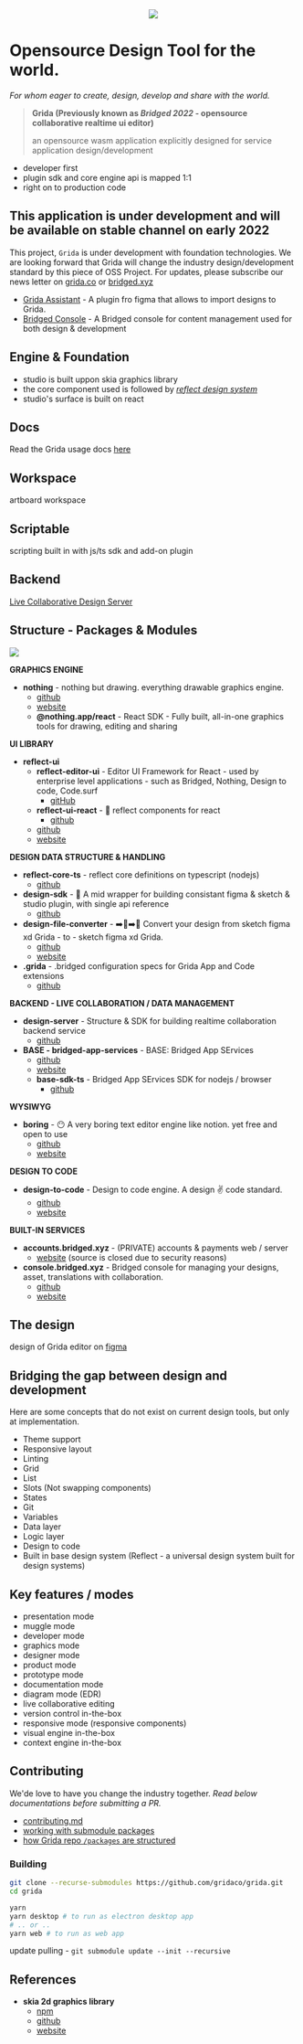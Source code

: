 <div style="text-align:center"><img src="./branding/github-cover.png"/></div>

# Opensource Design Tool for the world.

_For whom eager to create, design, develop and share with the world._

> **Grida (Previously known as _Bridged 2022_ - opensource collaborative realtime ui editor)**
>
> an opensource wasm application explicitly designed for service application design/development

- developer first
- plugin sdk and core engine api is mapped 1:1
- right on to production code

## This application is under development and will be available on stable channel on early 2022

This project, `Grida` is under development with foundation technologies. We are looking forward that Grida will change the industry design/development standard by this piece of OSS Project. For updates, please subscribe our news letter on [grida.co](https://grida.co) or [bridged.xyz](https://bridged.xyz)

- [Grida Assistant](https://github.com/gridaco/assistant) - A plugin fro figma that allows to import designs to Grida.
- [Bridged Console](https://github.com/bridgedxyz/console.bridged.xyz) - A Bridged console for content management used for both design & development

## Engine & Foundation

- studio is built uppon skia graphics library
- the core component used is followed by _[reflect design system](https://refkect-ui,com)_
- studio's surface is built on react

## Docs

Read the Grida usage docs [here](./docs)

## Workspace

artboard workspace

## Scriptable

scripting built in with js/ts sdk and add-on plugin

## Backend

[Live Collaborative Design Server](https://github.com/gridaco/design-server)

## Structure - Packages & Modules

![](./branding/project-maps.png)

**GRAPHICS ENGINE**

- **nothing** - nothing but drawing. everything drawable graphics engine.
  - [github](https://github.com/gridaco/nothing)
  - [website](https://nothing.app/)
  - **@nothing.app/react** - React SDK - Fully built, all-in-one graphics tools for drawing, editing and sharing

**UI LIBRARY**

- **reflect-ui**
  - **reflect-editor-ui** - Editor UI Framework for React - used by enterprise level applications - such as Bridged, Nothing, Design to code, Code.surf
    - [gitHub](https://github.com/reflect-ui/reflect-editor-ui)
  - **reflect-ui-react** - 🌊 reflect components for react
    - [github](github.com/reflect-ui/reflect-ui-react)
  - [github](https://github.com/reflect-ui)
  - [website](https://reflect-ui.com)

**DESIGN DATA STRUCTURE & HANDLING**

- **reflect-core-ts** - reflect core definitions on typescript (nodejs)
  - [github](https://github.com/reflect-ui/reflect-core)
- **design-sdk** - 🎨 A mid wrapper for building consistant figma & sketch & studio plugin, with single api reference
  - [github](github.com/gridaco/design-sdk)
- **design-file-converter** - ➡️🎨➡️🎨 Convert your design from sketch figma xd Grida - to - sketch figma xd Grida.
  - [github](https://github.com/gridaco/design-file-converter)
  - [website](https://grida.co/convert-design)
- **.grida** - .bridged configuration specs for Grida App and Code extensions
  - [github](https://github.com/gridaco/.grida)

**BACKEND - LIVE COLLABORATION / DATA MANAGEMENT**

- **design-server** - Structure & SDK for building realtime collaboration backend service
  - [github](https://github.com/gridaco/design-server)
- **BASE - bridged-app-services** - BASE: Bridged App SErvices
  - [github](https://github.com/bridgedxyz/base)
  - [website](https://bridged.cc)
  - **base-sdk-ts** - Bridged App SErvices SDK for nodejs / browser
    - [github](https://github.com/bridgedxyz/base-sdk-ts)

**WYSIWYG**

- **boring** - 😶 A very boring text editor engine like notion. yet free and open to use
  - [github](https://github.com/gridaco/boring)
  - [website](https://boring.so/)

**DESIGN TO CODE**

- **design-to-code** - Design to code engine. A design ✌️ code standard.
  - [github](https://github.com/gridaco/design-to-code/)
  - [website](https://designto.codes/)

**BUILT-IN SERVICES**

- **accounts.bridged.xyz** - (PRIVATE) accounts & payments web / server
  - [website](https://accounts.bridged.xyz) (source is closed due to security reasons)
- **console.bridged.xyz** - Bridged console for managing your designs, asset, translations with collaboration.
  - [github](https://github.com/bridgedxyz/console.bridged.xyz)
  - [website](https://console.bridged.xyz)

## The design

design of Grida editor on [figma](https://www.figma.com/file/Y0Gh77AqBoHH7dG1GtK3xF/?node-id=0%3A1)

## Bridging the gap between design and development

Here are some concepts that do not exist on current design tools, but only at implementation.

- Theme support
- Responsive layout
- Linting
- Grid
- List
- Slots (Not swapping components)
- States
- Git
- Variables
- Data layer
- Logic layer
- Design to code
- Built in base design system (Reflect - a universal design system built for design systems)

## Key features / modes

- presentation mode
- muggle mode
- developer mode
- graphics mode
- designer mode
- product mode
- prototype mode
- documentation mode
- diagram mode (EDR)
- live collaborative editing
- version control in-the-box
- responsive mode (responsive components)
- visual engine in-the-box
- context engine in-the-box

## Contributing

We'de love to have you change the industry together. _Read below documentations before submitting a PR._

- [contributing.md](./CONTRIBUTING.md)
- [working with submodule packages](https://github.com/bridgedxyz/.github/blob/main/contributing/working-with-submodules.md)
- [how Grida repo `/packages` are structured](./packages)

### Building

```sh
git clone --recurse-submodules https://github.com/gridaco/grida.git
cd grida

yarn
yarn desktop # to run as electron desktop app
# .. or ..
yarn web # to run as web app

```

update pulling - `git submodule update --init --recursive`

## References

- **skia 2d graphics library**
  - [npm](https://www.npmjs.com/package/canvaskit-wasm)
  - [github](https://github.com/google/skia/tree/master/modules/canvaskit)
  - [website](https://skia.org/user/modules/canvaskit)
